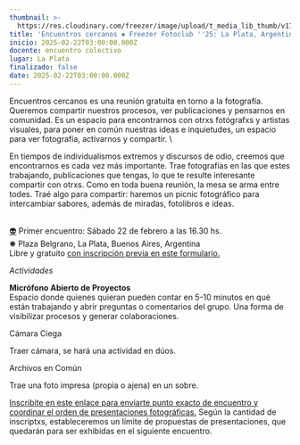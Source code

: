 ```yaml
---
thumbnail: >-
  https://res.cloudinary.com/freezer/image/upload/t_media_lib_thumb/v1739215907/2025/02/el_ritmo_encuentros_cercanos-17_g3lvgl.jpg
title: 'Encuentros cercanos ✺ Freezer Fotoclub ''25: La Plata, Argentina'
inicio: 2025-02-22T03:00:00.000Z
docente: encuentro colectivo
lugar: La Plata
finalizado: false
date: 2025-02-22T03:00:00.000Z
---
```


Encuentros cercanos es una reunión gratuita en torno a la fotografía. Queremos compartir nuestros procesos, ver publicaciones y pensarnos en comunidad. Es un espacio para encontrarnos con otrxs fotógrafxs y artistas visuales, para poner en común nuestras ideas e inquietudes, un espacio para ver fotografía, activarnos y compartir. \\

En tiempos de individualismos extremos y discursos de odio, creemos que encontrarnos es cada vez más importante. Trae fotografías en las que estes trabajando, publicaciones que tengas, lo que te resulte interesante compartir con otrxs.
Como en toda buena reunión, la mesa se arma entre todes. Traé algo para compartir: haremos un picnic fotográfico para intercambiar sabores, además de miradas, fotolibros e ideas.

\
[👽](https://emojipedia.org/es/alien%C3%ADgena) Primer encuentro: Sábado 22 de febrero a las 16.30 hs.\
✺ Plaza Belgrano, La Plata, Buenos Aires, Argentina\
Libre y gratuito [con inscripción previa en este formulario.](https://docs.google.com/forms/d/1Yqbkw7bDAd04ufyL1EkV7x8_TbWgIXdulDbh111_kFQ/edit)

*Actividades*

**Micrófono Abierto de Proyectos**\
Espacio donde quienes quieran pueden contar en 5-10 minutos en qué están trabajando y abrir preguntas o comentarios del grupo. Una forma de visibilizar procesos y generar colaboraciones.


Cámara Ciega

Traer cámara, se hará una actividad en dúos.


Archivos en Común

Trae una foto impresa (propia o ajena) en un sobre. 

[Inscribite en este enlace para enviarte punto exacto de encuentro y coordinar el orden de presentaciones fotográficas.](https://docs.google.com/forms/d/1Yqbkw7bDAd04ufyL1EkV7x8_TbWgIXdulDbh111_kFQ/edit) Según la cantidad de inscriptxs, estableceremos un límite de propuestas de presentaciones, que quedarán para ser exhibidas en el siguiente encuentro.
